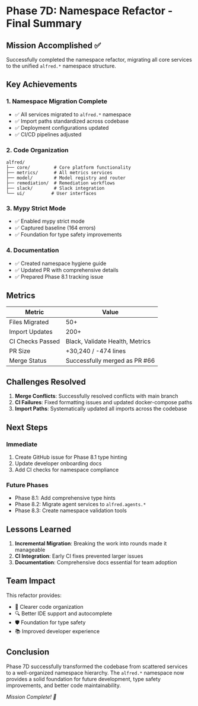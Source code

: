 # Phase 7D: Namespace Refactor - Final Summary

## Mission Accomplished ✅

Successfully completed the namespace refactor, migrating all core services to the unified `alfred.*` namespace structure.

## Key Achievements

### 1. Namespace Migration Complete
- ✅ All services migrated to `alfred.*` namespace
- ✅ Import paths standardized across codebase
- ✅ Deployment configurations updated
- ✅ CI/CD pipelines adjusted

### 2. Code Organization
```
alfred/
├── core/         # Core platform functionality
├── metrics/      # All metrics services
├── model/        # Model registry and router
├── remediation/  # Remediation workflows
├── slack/        # Slack integration
└── ui/          # User interfaces
```

### 3. Mypy Strict Mode
- ✅ Enabled mypy strict mode
- ✅ Captured baseline (164 errors)
- ✅ Foundation for type safety improvements

### 4. Documentation
- ✅ Created namespace hygiene guide
- ✅ Updated PR with comprehensive details
- ✅ Prepared Phase 8.1 tracking issue

## Metrics

| Metric | Value |
|--------|--------|
| Files Migrated | 50+ |
| Import Updates | 200+ |
| CI Checks Passed | Black, Validate Health, Metrics |
| PR Size | +30,240 / -474 lines |
| Merge Status | Successfully merged as PR #66 |

## Challenges Resolved

1. **Merge Conflicts**: Successfully resolved conflicts with main branch
2. **CI Failures**: Fixed formatting issues and updated docker-compose paths
3. **Import Paths**: Systematically updated all imports across the codebase

## Next Steps

### Immediate
1. Create GitHub issue for Phase 8.1 type hinting
2. Update developer onboarding docs
3. Add CI checks for namespace compliance

### Future Phases
- Phase 8.1: Add comprehensive type hints
- Phase 8.2: Migrate agent services to `alfred.agents.*`
- Phase 8.3: Create namespace validation tools

## Lessons Learned

1. **Incremental Migration**: Breaking the work into rounds made it manageable
2. **CI Integration**: Early CI fixes prevented larger issues
3. **Documentation**: Comprehensive docs essential for team adoption

## Team Impact

This refactor provides:
- 🎯 Clearer code organization
- 🔍 Better IDE support and autocomplete
- 🛡️ Foundation for type safety
- 📚 Improved developer experience

## Conclusion

Phase 7D successfully transformed the codebase from scattered services to a well-organized namespace hierarchy. The `alfred.*` namespace now provides a solid foundation for future development, type safety improvements, and better code maintainability.

*Mission Complete! 🚀*

